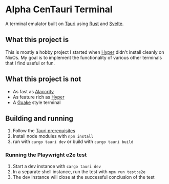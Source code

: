 # Alpha CenTauri Terminal

A terminal emulator built on [Tauri](https://tauri.app/) using [Rust](https://www.rust-lang.org/) and [Svelte](https://svelte.dev/).

## What this project is
This is mostly a hobby project I started when [Hyper](https://hyper.is/) didn't install cleanly on NixOs. My goal is to implement the functionality of various other terminals that I find useful or fun.

## What this project is not
* As fast as [Alaccrity](https://alacritty.org/)
* As feature rich as [Hyper](https://hyper.is/)
* A [Guake](https://guake.github.io/) style terminal

## Building and running
1. Follow the [Tauri prerequisites](https://tauri.app/v1/guides/getting-started/prerequisites)
2. Install node modules with `npm install`
3. run with `cargo tauri dev` or build with `cargo tauri build`

### Running the Playwright e2e test
1. Start a dev instance with `cargo tauri dev`
2. In a separate shell instance, run the test with `npm run test:e2e`
3. The dev instance will close at the successful conclusion of the test